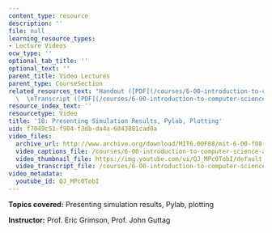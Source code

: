 ```yaml
---
content_type: resource
description: ''
file: null
learning_resource_types:
- Lecture Videos
ocw_type: ''
optional_tab_title: ''
optional_text: ''
parent_title: Video Lectures
parent_type: CourseSection
related_resources_text: "Handout ([PDF](/courses/6-00-introduction-to-computer-science-and-programming-fall-2008/resources/lec18-1))\
  \  \nTranscript ([PDF](/courses/6-00-introduction-to-computer-science-and-programming-fall-2008/resources/6-00f08-l18))"
resource_index_text: ''
resourcetype: Video
title: '18: Presenting Simulation Results, Pylab, Plotting'
uid: f7049c51-f984-f3db-da4a-6843881cad0a
video_files:
  archive_url: http://www.archive.org/download/MIT6.00F08/mit-6-00-f08-lec18_300k.mp4
  video_captions_file: /courses/6-00-introduction-to-computer-science-and-programming-fall-2008/f20c39530e095380aa8d58937722d2ba_QJ_MPc0TobI.vtt
  video_thumbnail_file: https://img.youtube.com/vi/QJ_MPc0TobI/default.jpg
  video_transcript_file: /courses/6-00-introduction-to-computer-science-and-programming-fall-2008/5ab185ffe9c882268a1fb97855ea563a_QJ_MPc0TobI.pdf
video_metadata:
  youtube_id: QJ_MPc0TobI
---
```


**Topics covered:** Presenting simulation results, Pylab, plotting

**Instructor:** Prof. Eric Grimson, Prof. John Guttag